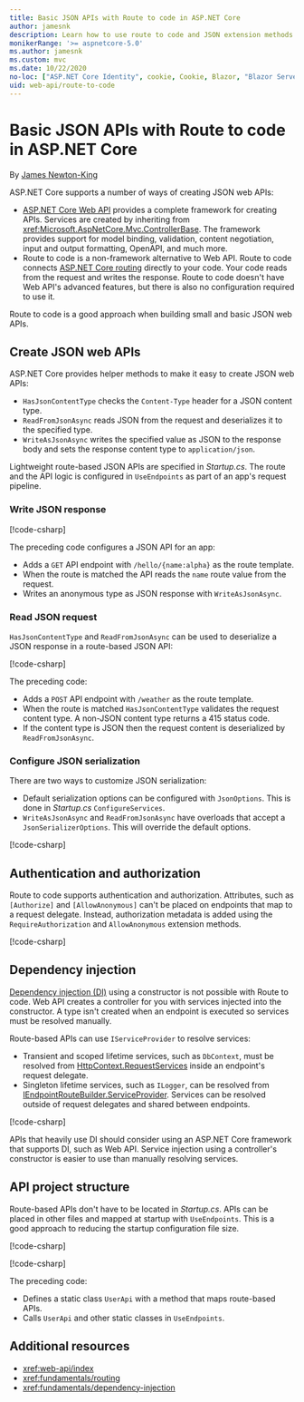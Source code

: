 ```yaml
---
title: Basic JSON APIs with Route to code in ASP.NET Core
author: jamesnk
description: Learn how to use route to code and JSON extension methods to create lightweight JSON web APIs.
monikerRange: '>= aspnetcore-5.0'
ms.author: jamesnk
ms.custom: mvc
ms.date: 10/22/2020
no-loc: ["ASP.NET Core Identity", cookie, Cookie, Blazor, "Blazor Server", "Blazor WebAssembly", "Identity", "Let's Encrypt", Razor, SignalR]
uid: web-api/route-to-code
---
```

# Basic JSON APIs with Route to code in ASP.NET Core

By [James Newton-King](https://github.com/jamesnk)

ASP.NET Core supports a number of ways of creating JSON web APIs:

* [ASP.NET Core Web API](xref:web-api/index) provides a complete framework for creating APIs. Services are created by inheriting from <xref:Microsoft.AspNetCore.Mvc.ControllerBase>. The framework provides support for model binding, validation, content negotiation, input and output formatting, OpenAPI, and much more.
* Route to code is a non-framework alternative to Web API. Route to code connects [ASP.NET Core routing](xref:fundamentals/routing) directly to your code. Your code reads from the request and writes the response. Route to code doesn't have Web API's advanced features, but there is also no configuration required to use it.

Route to code is a good approach when building small and basic JSON web APIs.

## Create JSON web APIs

ASP.NET Core provides helper methods to make it easy to create JSON web APIs:

* `HasJsonContentType` checks the `Content-Type` header for a JSON content type.
* `ReadFromJsonAsync` reads JSON from the request and deserializes it to the specified type.
* `WriteAsJsonAsync` writes the specified value as JSON to the response body and sets the response content type to `application/json`.

Lightweight route-based JSON APIs are specified in *Startup.cs*. The route and the API logic is configured in `UseEndpoints` as part of an app's request pipeline.

### Write JSON response

[!code-csharp[](route-to-code/sample/Startup3.cs?name=snippet&highlight=6)]

The preceding code configures a JSON API for an app:

* Adds a `GET` API endpoint with `/hello/{name:alpha}` as the route template.
* When the route is matched the API reads the `name` route value from the request.
* Writes an anonymous type as JSON response with `WriteAsJsonAsync`.

### Read JSON request

`HasJsonContentType` and `ReadFromJsonAsync` can be used to deserialize a JSON response in a route-based JSON API:

[!code-csharp[](route-to-code/sample/Startup2.cs?name=snippet&highlight=5,11)]

The preceding code:

* Adds a `POST` API endpoint with `/weather` as the route template.
* When the route is matched `HasJsonContentType` validates the request content type. A non-JSON content type returns a 415 status code.
* If the content type is JSON then the request content is deserialized by `ReadFromJsonAsync`.

### Configure JSON serialization

There are two ways to customize JSON serialization:

* Default serialization options can be configured with `JsonOptions`. This is done in *Startup.cs* `ConfigureServices`.
* `WriteAsJsonAsync` and `ReadFromJsonAsync` have overloads that accept a `JsonSerializerOptions`. This will override the default options.

[!code-csharp[](route-to-code/sample/Startup6.cs?name=snippet)]

## Authentication and authorization

Route to code supports authentication and authorization. Attributes, such as `[Authorize]` and `[AllowAnonymous]` can't be placed on endpoints that map to a request delegate. Instead, authorization metadata is added using the `RequireAuthorization` and `AllowAnonymous` extension methods.

[!code-csharp[](route-to-code/sample/Startup.cs?name=snippet&highlight=30)]

## Dependency injection

[Dependency injection (DI)](xref:fundamentals/dependency-injection) using a constructor is not possible with Route to code. Web API creates a controller for you with services injected into the constructor. A type isn't created when an endpoint is executed so services must be resolved manually.

Route-based APIs can use `IServiceProvider` to resolve services:

* Transient and scoped lifetime services, such as `DbContext`, must be resolved from [HttpContext.RequestServices](xref:Microsoft.AspNetCore.Http.HttpContext.RequestServices) inside an endpoint's request delegate.
* Singleton lifetime services, such as `ILogger`, can be resolved from [IEndpointRouteBuilder.ServiceProvider](xref:Microsoft.AspNetCore.Routing.IEndpointRouteBuilder.ServiceProvider). Services can be resolved outside of request delegates and shared between endpoints.

[!code-csharp[](route-to-code/sample/Startup4.cs?name=snippet&highlight=3,7)]

APIs that heavily use DI should consider using an ASP.NET Core framework that supports DI, such as Web API. Service injection using a controller's constructor is easier to use than manually resolving services.

## API project structure

Route-based APIs don't have to be located in *Startup.cs*. APIs can be placed in other files and mapped at startup with `UseEndpoints`. This is a good approach to reducing the startup configuration file size.

[!code-csharp[](route-to-code/sample/UserApi.cs?name=snippet)]

[!code-csharp[](route-to-code/sample/Startup5.cs?name=snippet)]

The preceding code:

* Defines a static class `UserApi` with a method that maps route-based APIs.
* Calls `UserApi` and other static classes in `UseEndpoints`.

## Additional resources

* <xref:web-api/index>
* <xref:fundamentals/routing>
* <xref:fundamentals/dependency-injection>
